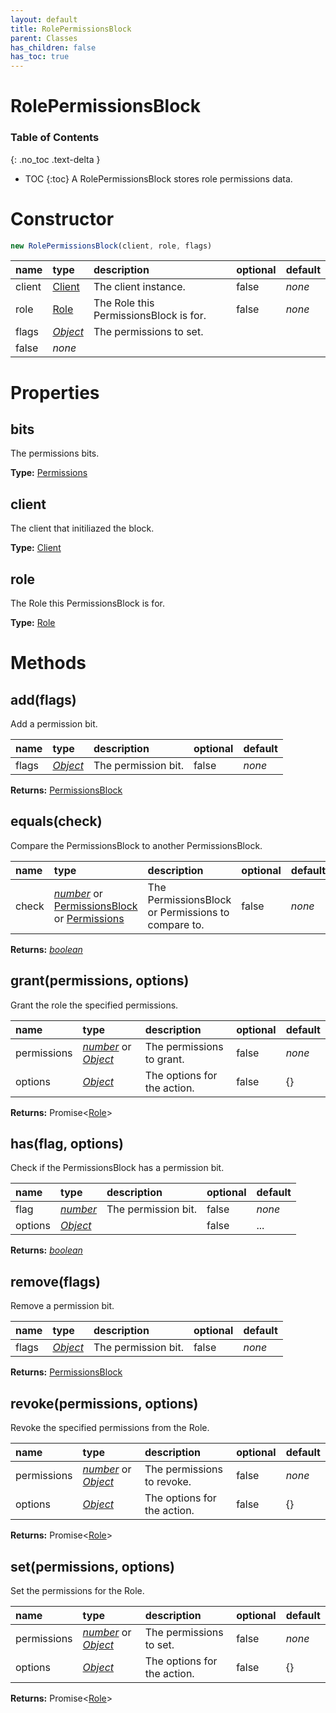 ```yaml
---
layout: default
title: RolePermissionsBlock
parent: Classes
has_children: false
has_toc: true
---
```


# RolePermissionsBlock
### Table of Contents
{: .no_toc .text-delta }

- TOC
{:toc}
A RolePermissionsBlock stores role permissions data.
# Constructor
```js
new RolePermissionsBlock(client, role, flags)
```

| name | type | description | optional | default |
|:-----|:-----|:------------|:---------|:--------|
| client | [Client](/classes/Client) | The client instance. | false | *none* |
| role | [Role](/classes/Role) | The Role this PermissionsBlock is for. | false | *none* |
| flags | *[Object](https://developer.mozilla.org/en-US/docs/Web/JavaScript/Reference/Global_Objects/Object)* | The permissions to set.
 | false | *none* |

# Properties
## bits
The permissions bits.

**Type:** [Permissions](/classes/Permissions)

## client
The client that initiliazed the block.

**Type:** [Client](/classes/Client)

## role
The Role this PermissionsBlock is for.

**Type:** [Role](/classes/Role)

# Methods
## add(flags)
Add a permission bit.

| name | type | description | optional | default |
|:-----|:-----|:------------|:---------|:--------|
| flags | *[Object](https://developer.mozilla.org/en-US/docs/Web/JavaScript/Reference/Global_Objects/Object)* | The permission bit. | false | *none* |

**Returns:** [PermissionsBlock](/classes/PermissionsBlock)

## equals(check)
Compare the PermissionsBlock to another PermissionsBlock.

| name | type | description | optional | default |
|:-----|:-----|:------------|:---------|:--------|
| check | *[number](https://developer.mozilla.org/en-US/docs/Web/JavaScript/Reference/Global_Objects/number)* or [PermissionsBlock](/classes/PermissionsBlock) or [Permissions](/classes/Permissions) | The PermissionsBlock or Permissions to compare to. | false | *none* |

**Returns:** *[boolean](https://developer.mozilla.org/en-US/docs/Web/JavaScript/Reference/Global_Objects/boolean)*

## grant(permissions, options)
Grant the role the specified permissions.

| name | type | description | optional | default |
|:-----|:-----|:------------|:---------|:--------|
| permissions | *[number](https://developer.mozilla.org/en-US/docs/Web/JavaScript/Reference/Global_Objects/number)* or *[Object](https://developer.mozilla.org/en-US/docs/Web/JavaScript/Reference/Global_Objects/Object)* | The permissions to grant. | false | *none* |
| options | *[Object](https://developer.mozilla.org/en-US/docs/Web/JavaScript/Reference/Global_Objects/Object)* | The options for the action. | false | {} |

**Returns:** Promise<[Role](/classes/Role)>

## has(flag, options)
Check if the PermissionsBlock has a permission bit.

| name | type | description | optional | default |
|:-----|:-----|:------------|:---------|:--------|
| flag | *[number](https://developer.mozilla.org/en-US/docs/Web/JavaScript/Reference/Global_Objects/number)* | The permission bit. | false | *none* |
| options | *[Object](https://developer.mozilla.org/en-US/docs/Web/JavaScript/Reference/Global_Objects/Object)* |   | false | ... |

**Returns:** *[boolean](https://developer.mozilla.org/en-US/docs/Web/JavaScript/Reference/Global_Objects/boolean)*

## remove(flags)
Remove a permission bit.

| name | type | description | optional | default |
|:-----|:-----|:------------|:---------|:--------|
| flags | *[Object](https://developer.mozilla.org/en-US/docs/Web/JavaScript/Reference/Global_Objects/Object)* | The permission bit. | false | *none* |

**Returns:** [PermissionsBlock](/classes/PermissionsBlock)

## revoke(permissions, options)
Revoke the specified permissions from the Role.

| name | type | description | optional | default |
|:-----|:-----|:------------|:---------|:--------|
| permissions | *[number](https://developer.mozilla.org/en-US/docs/Web/JavaScript/Reference/Global_Objects/number)* or *[Object](https://developer.mozilla.org/en-US/docs/Web/JavaScript/Reference/Global_Objects/Object)* | The permissions to revoke. | false | *none* |
| options | *[Object](https://developer.mozilla.org/en-US/docs/Web/JavaScript/Reference/Global_Objects/Object)* | The options for the action. | false | {} |

**Returns:** Promise<[Role](/classes/Role)>

## set(permissions, options)
Set the permissions for the Role.

| name | type | description | optional | default |
|:-----|:-----|:------------|:---------|:--------|
| permissions | *[number](https://developer.mozilla.org/en-US/docs/Web/JavaScript/Reference/Global_Objects/number)* or *[Object](https://developer.mozilla.org/en-US/docs/Web/JavaScript/Reference/Global_Objects/Object)* | The permissions to set. | false | *none* |
| options | *[Object](https://developer.mozilla.org/en-US/docs/Web/JavaScript/Reference/Global_Objects/Object)* | The options for the action. | false | {} |

**Returns:** Promise<[Role](/classes/Role)>

